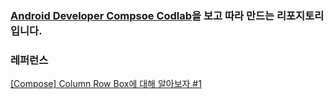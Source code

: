 ### [Android Developer Compsoe Codlab](https://developer.android.com/codelabs/jetpack-compose-basics?authuser=1#0)을 보고 따라 만드는 리포지토리 입니다.

### 레퍼런스
[[Compose] Column Row Box에 대해 알아보자 #1](https://happy-kmc.tistory.com/45)
